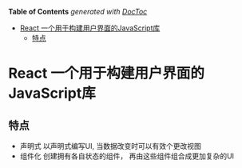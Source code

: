 <!-- START doctoc generated TOC please keep comment here to allow auto update -->
<!-- DON'T EDIT THIS SECTION, INSTEAD RE-RUN doctoc TO UPDATE -->
**Table of Contents**  *generated with [DocToc](https://github.com/thlorenz/doctoc)*

- [React 一个用于构建用户界面的JavaScript库](#react-%E4%B8%80%E4%B8%AA%E7%94%A8%E4%BA%8E%E6%9E%84%E5%BB%BA%E7%94%A8%E6%88%B7%E7%95%8C%E9%9D%A2%E7%9A%84javascript%E5%BA%93)
  - [特点](#%E7%89%B9%E7%82%B9)

<!-- END doctoc generated TOC please keep comment here to allow auto update -->


# React 一个用于构建用户界面的JavaScript库
## 特点
- 声明式
	以声明式编写UI, 当数据改变时可以有效个更改视图
- 组件化
	创建拥有各自状态的组件， 再由这些组件组合成更加复杂的UI
